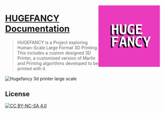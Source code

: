 <a title="HUGEFANCY Documentation" href="HUGEFANCYDOCS.github.io"><img align="right" alt="NexT logo" width="200" height="200" src="/source/images/HF_Logo01.png"></a>

# [HUGEFANCY](HUGEFANCYDOCS.github.io) [Documentation](HUGEFANCYDOCS.github.io)


> HUGEFANCY is a Project exploring Human-Scale Large Format 3D Printing. This includes a custom designed 3D Printer, a customised version of Marlin and Printing algorithms developed to be printed with it. 

<a title="HUGEFANCY Printer" ><img align="center" alt="Hugefancy 3d printer large scale" src="/source/images/HUGEFANCY_Printer_overview.jpg"></a>

## License

[![CC BY-NC-SA 4.0](https://mirrors.creativecommons.org/presskit/buttons/88x31/svg/by-nc-sa.svg)](https://creativecommons.org/licenses/by-nc-sa/4.0/)
